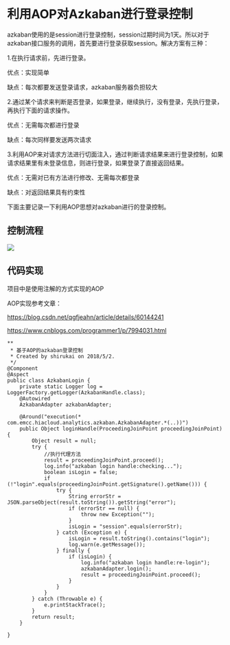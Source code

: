 # 利用AOP对Azkaban进行登录控制

azkaban使用的是session进行登录控制，session过期时间为1天。所以对于azkaban接口服务的调用，首先要进行登录获取session。解决方案有三种：

1.在执行请求前，先进行登录。

优点：实现简单

缺点：每次都要发送登录请求，azkaban服务器负担较大

2.通过某个请求来判断是否登录，如果登录，继续执行，没有登录，先执行登录，再执行下面的请求操作。

优点：无需每次都进行登录

缺点：每次同样要发送两次请求

3.利用AOP来对请求方法进行切面注入，通过判断请求结果来进行登录控制，如果请求结果里有未登录信息，则进行登录，如果登录了直接返回结果。

优点：无需对已有方法进行修改、无需每次都登录

缺点：对返回结果具有约束性

下面主要记录一下利用AOP思想对azkaban进行的登录控制。

## 控制流程

![](https://shirukai.gitee.io/images/201805041148_236.png)

## 代码实现

项目中是使用注解的方式实现的AOP

AOP实现参考文章：

https://blog.csdn.net/qgfjeahn/article/details/60144241

https://www.cnblogs.com/programmer1/p/7994031.html

```
**
 * 基于AOP的azkaban登录控制
 * Created by shirukai on 2018/5/2.
 */
@Component
@Aspect
public class AzkabanLogin {
    private static Logger log = LoggerFactory.getLogger(AzkabanHandle.class);
    @Autowired
    AzkabanAdapter azkabanAdapter;

    @Around("execution(* com.emcc.hiacloud.analytics.azkaban.AzkabanAdapter.*(..))")
    public Object loginHandle(ProceedingJoinPoint proceedingJoinPoint) {
        Object result = null;
        try {
            //执行代理方法
            result = proceedingJoinPoint.proceed();
            log.info("azkaban login handle:checking...");
            boolean isLogin = false;
            if (!"login".equals(proceedingJoinPoint.getSignature().getName())) {
                try {
                    String errorStr = JSON.parseObject(result.toString()).getString("error");
                    if (errorStr == null) {
                        throw new Exception("");
                    }
                    isLogin = "session".equals(errorStr);
                } catch (Exception e) {
                    isLogin = result.toString().contains("login");
                    log.warn(e.getMessage());
                } finally {
                    if (isLogin) {
                        log.info("azkaban login handle:re-login");
                        azkabanAdapter.login();
                        result = proceedingJoinPoint.proceed();
                    }
                }
            }
        } catch (Throwable e) {
            e.printStackTrace();
        }
        return result;
    }

}
```